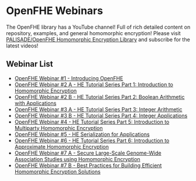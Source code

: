 OpenFHE Webinars
=================

The OpenFHE library has a YouTube channel! Full of rich detailed content on repository, examples, and general homomorphic encryption! Please visit [PALISADE/OpenFHE Homomorphic Encryption Library](https://www.youtube.com/channel/UC1qByOsQina1rpZ8AGl5TZw) and subscribe for the latest videos!

Webinar List
------------

- [OpenFHE Webinar #1 - Introducing OpenFHE](https://youtu.be/FLGeMd3eiQY)
- [OpenFHE Webinar #2 A - HE Tutorial Series Part 1: Introduction to Homomorphic Encryption](https://youtu.be/rMDoZdH53ZM)
- [OpenFHE Webinar #2 B - HE Tutorial Series Part 2: Boolean Arithmetic with Applications](https://youtu.be/aKcf5vd8lLs)
- [OpenFHE Webinar #3 A - HE Tutorial Series Part 3: Integer Arithmetic](https://youtu.be/1a7yxnLj4PE)
- [OpenFHE Webinar #3 B - HE Tutorial Series Part 4: Integer Applications](https://youtu.be/7Rpeb1YNSRs)
- [OpenFHE Webinar #4 - HE Tutorial Series Part 5: Introduction to Multiparty Homomorphic Encryption](https://youtu.be/9Fa6rFUyQ_w)
- [OpenFHE Webinar #5 - HE Serialization for Applications](https://youtu.be/-2zaJ2C4Guo)
- [OpenFHE Webinar #6 - HE Tutorial Series Part 6: Introduction to Approximate Homomorphic Encryption](https://youtu.be/_s1B128sqaI)
- [OpenFHE Webinar #7 A - Secure Large-Scale Genome-Wide Association Studies using Homomorphic Encryption](https://youtu.be/rTmL1Iaoslo)
- [OpenFHE Webinar #7 B - Best Practices for Building Efficient Homomorphic Encryption Solutions](https://youtu.be/oxJGOhqLd-E)
